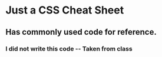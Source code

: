 # Just a CSS Cheat Sheet

## Has commonly used code for reference. 

### I did not write this code -- Taken from class
